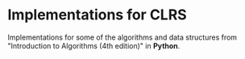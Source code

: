 # Implementations for CLRS

Implementations for some of the algorithms and data structures from
"Introduction to Algorithms (4th edition)" in **Python**.
